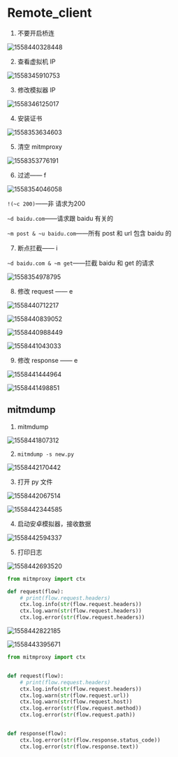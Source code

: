 # Remote_client

1. 不要开启桥连

![1558440328448](Remote_client.assets/1558440328448.png)

2. 查看虚拟机 IP

![1558345910753](Remote_client.assets/1558345910753.png)

3. 修改模拟器 IP

![1558346125017](Remote_client.assets/1558346125017.png)

4. 安装证书

![1558353634603](Remote_client.assets/1558353634603.png)

5. 清空 mitmproxy

![1558353776191](Remote_client.assets/1558353776191.png)

6. 过滤—— f

![1558354046058](Remote_client.assets/1558354046058.png)

`!(~c 200)`——非 请求为200

`~d baidu.com`——请求跟 baidu 有关的

`~m post & ~u baidu.com`——所有 post 和 url 包含 baidu 的

7. 断点拦截—— i

`~d baidu.com & ~m get`——拦截 baidu 和 get 的请求

![1558354978795](Remote_client.assets/1558354978795.png)

8. 修改 request —— e

![1558440712217](Remote_client.assets/1558440712217.png)

![1558440839052](Remote_client.assets/1558440839052.png)

![1558440988449](Remote_client.assets/1558440988449.png)

![1558441043033](Remote_client.assets/1558441043033.png)

9. 修改 response —— e

![1558441444964](Remote_client.assets/1558441444964.png)

![1558441498851](Remote_client.assets/1558441498851.png)

## mitmdump

1. mitmdump

![1558441807312](Remote_client.assets/1558441807312.png)

2. `mitmdump -s new.py`

![1558442170442](Remote_client.assets/1558442170442.png)

3. 打开 py 文件

![1558442067514](Remote_client.assets/1558442067514.png)

![1558442344585](Remote_client.assets/1558442344585.png)

4. 启动安卓模拟器，接收数据

![1558442594337](Remote_client.assets/1558442594337.png)

5. 打印日志

 ![1558442693520](Remote_client.assets/1558442693520.png)

```python
from mitmproxy import ctx

def request(flow):
	# print(flow.request.headers)
	ctx.log.info(str(flow.request.headers))
	ctx.log.warn(str(flow.request.headers))
	ctx.log.error(str(flow.request.headers))
```

![1558442822185](Remote_client.assets/1558442822185.png)

![1558443395671](Remote_client.assets/1558443395671.png)

```python
from mitmproxy import ctx


def request(flow):
    # print(flow.request.headers)
    ctx.log.info(str(flow.request.headers))
    ctx.log.warn(str(flow.request.url))
    ctx.log.warn(str(flow.request.host))
    ctx.log.error(str(flow.request.method))
    ctx.log.error(str(flow.request.path))


def response(flow):
    ctx.log.error(str(flow.response.status_code))
    ctx.log.error(str(flow.response.text))
```

